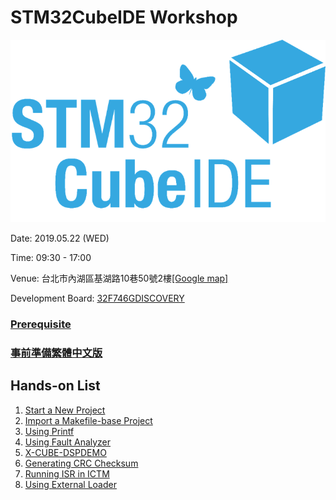 # STM32CubeIDE Workshop
![](docs/imgs/ST14179_STM32CubeIDE.png)

Date: 2019.05.22 (WED)

Time: 09:30 - 17:00

Venue: 台北市內湖區基湖路10巷50號2樓[[Google map]](https://goo.gl/maps/c8vGBHJDmh5RcEpR7)

Development Board: [32F746GDISCOVERY](https://www.st.com/en/evaluation-tools/32f746gdiscovery.html)


### [Prerequisite](Prerequisite.md)
### [事前準備繁體中文版](Prerequisite_zh-TW.md)




## Hands-on List
1. [Start a New Project](hands-on/01_Start/README.md)
2. [Import a Makefile-base Project](hands-on/02_stm32_hp141_lcd/README.md)
3. [Using Printf](hands-on/03_printf/README.md)
4. [Using Fault Analyzer](hands-on/04_hardfault/README.md)
5. [X-CUBE-DSPDEMO](hands-on/05_X-CUBE-DSPDEMO/README.md)
6. [Generating CRC Checksum](hands-on/06_F746-DISCO-CRC/README.md)
7. [Running ISR in ICTM](hands-on/07_ISR_in_ICTM/README.md)
8. [Using External Loader](hands-on/08_QSPI_PreInitConfig/README.md)
